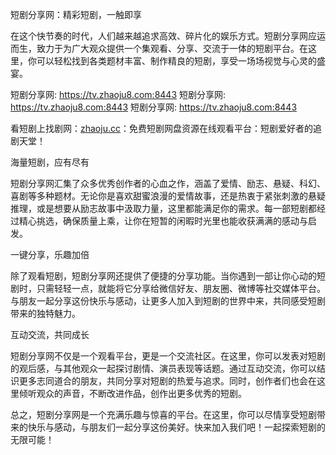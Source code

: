 ‌短剧分享网：精彩短剧，一触即享‌

在这个快节奏的时代，人们越来越追求高效、碎片化的娱乐方式。短剧分享网应运而生，致力于为广大观众提供一个集观看、分享、交流于一体的短剧平台。在这里，你可以轻松找到各类题材丰富、制作精良的短剧，享受一场场视觉与心灵的盛宴。

短剧分享网: <https://tv.zhaoju8.com:8443>
短剧分享网: <https://tv.zhaoju8.com:8443>
短剧分享网: <https://tv.zhaoju8.com:8443>


看短剧上找剧网：[zhaoju.cc](https://zhaoju.cc)：免费短剧网盘资源在线观看平台：短剧爱好者的追剧天堂！

‌海量短剧，应有尽有‌

短剧分享网汇集了众多优秀创作者的心血之作，涵盖了爱情、励志、悬疑、科幻、喜剧等多种题材。无论你是喜欢甜蜜浪漫的爱情故事，还是热衷于紧张刺激的悬疑推理，或是想要从励志故事中汲取力量，这里都能满足你的需求。每一部短剧都经过精心挑选，确保质量上乘，让你在短暂的闲暇时光里也能收获满满的感动与启发。

‌一键分享，乐趣加倍‌

除了观看短剧，短剧分享网还提供了便捷的分享功能。当你遇到一部让你心动的短剧时，只需轻轻一点，就能将它分享给微信好友、朋友圈、微博等社交媒体平台。与朋友一起分享这份快乐与感动，让更多人加入到短剧的世界中来，共同感受短剧带来的独特魅力。

‌互动交流，共同成长‌

短剧分享网不仅是一个观看平台，更是一个交流社区。在这里，你可以发表对短剧的观后感，与其他观众一起探讨剧情、演员表现等话题。通过互动交流，你可以结识更多志同道合的朋友，共同分享对短剧的热爱与追求。同时，创作者们也会在这里倾听观众的声音，不断改进作品，创作出更多优秀的短剧。

总之，短剧分享网是一个充满乐趣与惊喜的平台。在这里，你可以尽情享受短剧带来的快乐与感动，与朋友们一起分享这份美好。快来加入我们吧！一起探索短剧的无限可能！
